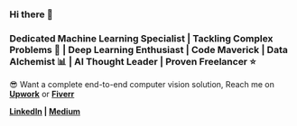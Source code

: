 ### Hi there 👋


### Dedicated Machine Learning Specialist | Tackling Complex Problems 🧠 | Deep Learning Enthusiast | Code Maverick | Data Alchemist 📊 | AI Thought Leader | Proven Freelancer ⭐



😎 Want a complete end-to-end computer vision solution, Reach me on <b><a href="https://www.upwork.com/freelancers/~0152066f52c6243b2c">Upwork</a></b> or <b><a href="https://www.fiverr.com/danigarci1)https://www.fiverr.com/danigarci1">Fiverr</a></b>

<b><a href = "https://www.linkedin.com/in/danigarciape/">LinkedIn</a> | <a href= "https://medium.com/@danigarci1">Medium</a></b><br><br></b>
